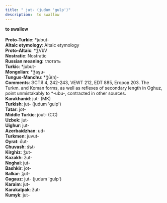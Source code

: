 ```yaml
---
title: " jut- (judum 'gulp')"
description:  to swallow
---
```

<p data-pagefind-weight="0.5">
<strong> to swallow</strong><br><br>
<strong>Proto-Turkic</strong>:  *jubut-<br>
<strong>Altaic etymology</strong>:  Altaic etymology<br>
<strong> Proto-Altaic</strong>:  *ǯVbV<br>
<strong>Nostratic</strong>:  Nostratic<br>
<strong>Russian meaning</strong>:  глотать<br>
<strong>Turkic</strong>:  *jubut-<br>
<strong>Mongolian</strong>:  *ǯaɣu-<br>
<strong>Tungus-Manchu</strong>:  *ǯǖ(n)-<br>
<strong>Comments</strong>:  ЭСТЯ 4, 242-243, VEWT 212, EDT 885, Егоров 203. The Turkm. and Koman forms, as well as reflexes of secondary length in Oghuz, point unmistakably to *-ubu-, contracted in other sources.<br>
<strong>Karakhanid</strong>:  jut- (MK)<br>
<strong>Turkish</strong>:  jut- (judum 'gulp')<br>
<strong>Tatar</strong>:  jot-<br>
<strong>Middle Turkic</strong>:  jout- (CC)<br>
<strong>Uzbek</strong>:  jut-<br>
<strong>Uighur</strong>:  jut-<br>
<strong>Azerbaidzhan</strong>:  ud-<br>
<strong>Turkmen</strong>:  juvut-<br>
<strong>Oyrat</strong>:  d́ut-<br>
<strong>Chuvash</strong>:  śъt-<br>
<strong>Kirghiz</strong>:  ǯut-<br>
<strong>Kazakh</strong>:  žut-<br>
<strong>Noghai</strong>:  jut-<br>
<strong>Bashkir</strong>:  jot-<br>
<strong>Balkar</strong>:  ǯut-<br>
<strong>Gagauz</strong>:  jut- (judum 'gulp')<br>
<strong>Karaim</strong>:  jut-<br>
<strong>Karakalpak</strong>:  žut-<br>
<strong>Kumyk</strong>:  jut-<br>

</p>
